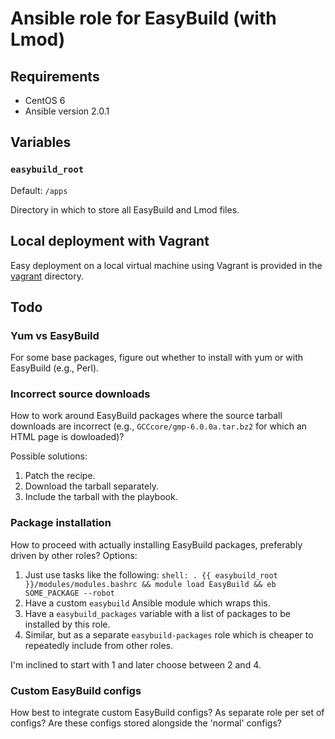 Ansible role for EasyBuild (with Lmod)
======================================


Requirements
------------

- CentOS 6
- Ansible version 2.0.1


Variables
---------

### `easybuild_root`

Default: `/apps`

Directory in which to store all EasyBuild and Lmod files.


Local deployment with Vagrant
-----------------------------

Easy deployment on a local virtual machine using Vagrant is provided in the
[vagrant](vagrant) directory.


Todo
----

### Yum vs EasyBuild

For some base packages, figure out whether to install with yum or with
EasyBuild (e.g., Perl).

### Incorrect source downloads

How to work around EasyBuild packages where the source tarball downloads are
incorrect (e.g., `GCCcore/gmp-6.0.0a.tar.bz2` for which an HTML page is
dowloaded)?

Possible solutions:

1. Patch the recipe.
2. Download the tarball separately.
3. Include the tarball with the playbook.

### Package installation

How to proceed with actually installing EasyBuild packages, preferably driven
by other roles? Options:

1. Just use tasks like the following:
   `shell: . {{ easybuild_root }}/modules/modules.bashrc && module load EasyBuild && eb SOME_PACKAGE --robot`
2. Have a custom `easybuild` Ansible module which wraps this.
3. Have a `easybuild_packages` variable with a list of packages to be
   installed by this role.
4. Similar, but as a separate `easybuild-packages` role which is cheaper to
   repeatedly include from other roles.

I'm inclined to start with 1 and later choose between 2 and 4.

### Custom EasyBuild configs

How best to integrate custom EasyBuild configs? As separate role per set of
configs? Are these configs stored alongside the 'normal' configs?
